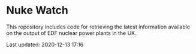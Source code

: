 # Nuke Watch

This repository includes code for retrieving the latest information available on the output of EDF nuclear power plants in the UK.

Last updated: 2020-12-13 17:16